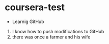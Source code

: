 # coursera-test

 - Learnig GitHub
 1. I know how to push modifications to GitHub
 2. there was once a farmer and his wife
